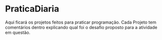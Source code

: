 # PraticaDiaria
Aqui ficará os projetos feitos para praticar programação. Cada Projeto tem comentários dentro explicando qual foi o desafio proposto para a atividade em questão.
